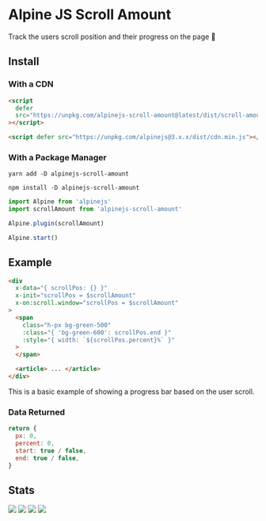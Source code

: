 # Alpine JS Scroll Amount

Track the users scroll position and their progress on the page 🤿

## Install

### With a CDN

```html
<script
  defer
  src="https://unpkg.com/alpinejs-scroll-amount@latest/dist/scroll-amount.min.js"
></script>

<script defer src="https://unpkg.com/alpinejs@3.x.x/dist/cdn.min.js"></script>
```

### With a Package Manager

```shell
yarn add -D alpinejs-scroll-amount

npm install -D alpinejs-scroll-amount
```

```js
import Alpine from 'alpinejs'
import scrollAmount from 'alpinejs-scroll-amount'

Alpine.plugin(scrollAmount)

Alpine.start()
```

## Example

```html
<div
  x-data="{ scrollPos: {} }"
  x-init="scrollPos = $scrollAmount"
  x-on:scroll.window="scrollPos = $scrollAmount"
>
  <span
    class="h-px bg-green-500"
    :class="{ 'bg-green-600': scrollPos.end }"
    :style="{ width: `${scrollPos.percent}%` }"
  >
  </span>

  <article> ... </article>
</div>
```

This is a basic example of showing a progress bar based on the user scroll.

### Data Returned

```js
return {
  px: 0,
  percent: 0,
  start: true / false,
  end: true / false,
}
```

## Stats

![](https://img.shields.io/bundlephobia/min/alpinejs-scroll-amount)
![](https://img.shields.io/npm/v/alpinejs-scroll-amount)
![](https://img.shields.io/npm/dt/alpinejs-scroll-amount)
![](https://img.shields.io/github/license/markmead/alpinejs-scroll-amount)
